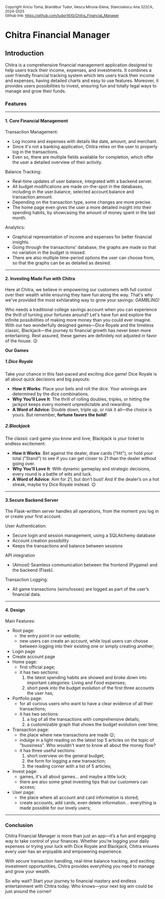 <small>Copyright Ariciu Toma, Brandibur Tudor, Iliescu Miruna-Elena, Stanciulescu Ana 322CA, 2024-2025</small>
<br>
<small>Github link: https://github.com/tudor1610/Chitra_Financial_Manager </small>

# Chitra Financial Manager

## Introduction
Chitra is a comprehensive financial management application designed to help users track their income, expenses, and investments. It combines a user friendly financial tracking system which lets users track their income and expenses, having detailed charts and easy to use features. Moreover, it provides users possibilities to invest, ensuring fun and totally legal ways to manage and grow their funds.

### Features
___
#### 1. Core Financial Management
Transaction Management:
  - Log income and expenses with details like date, amount, and merchant.
  - Since it's not a banking application, Chitra relies on the user to properly log in the transactions. 
  - Even so, there are multiple fields available for completion, which offer the user a detailed overview of their activity.

Balance Tracking:
- Real-time updates of user balance, integrated with a backend server.
- All budget modifications are made on-the-spot in the databases, including in the user.balance, selected account.balance and transaction.amount.
- Depending on the transaction type, some changes are more precise.
- The home page even gives the user a more detailed insight into their spending habits, by showcasing the amount of money spent in the last month.

Analytics:
- Graphical representation of income and expenses for better financial insights.
- Going through the transactions' database, the graphs are made so that no variation in the budget is missed. 
- There are also multiple time-period options the user can choose from, so that the graphs can be as detailed as desired.
___
#### 2. Investing Made Fun with Chitra
Here at Chitra, we believe in empowering our customers with full control over their wealth while ensuring they have fun along the way. That's why we've provided the most exhilarating way to grow your savings: *GAMBLING!*

Who needs a traditional college savings account when you can experience the thrill of turning your fortunes around? Let's have fun and explore the infinite possibilities of making more money than you could ever imagine. With our two wonderfully designed games—Dice Royale and the timeless classic, Blackjack—the journey to financial growth has never been more entertaining. Rest assured, these games are definitely not adjusted in favor of the house. 😉

**Our Games**
##### 1.*Dice Royale*
Take your chance in this fast-paced and exciting dice game! Dice Royale is all about quick decisions and big payouts:

- **How it Works**: Place your bets and roll the dice. Your winnings are determined by the dice combinations.
- **Why You’ll Love It**: The thrill of rolling doubles, triples, or hitting the jackpot keeps every moment unpredictable and rewarding.
- **A Word of Advice**: Double down, triple up, or risk it all—the choice is yours. But remember, **fortune favors the bold!**

##### 2.*Blackjack*
The classic card game you know and love, Blackjack is your ticket to endless excitement:

- **How it Works**: Bet against the dealer, draw cards ("Hit"), or hold your total ("Stand") to see if you can get closer to 21 than the dealer without going over.
- **Why You’ll Love It**: With dynamic gameplay and strategic decisions, every round is a battle of wits and luck.
- **A Word of Advice**: Aim for 21, but don’t bust! And if the dealer’s on a hot streak, maybe try Dice Royale instead. 😉

_____________________
#### 3.Secure Backend Server
The Flask-written server handles all operations, from the moment you log in or create your first account.

User Authentication:
- Secure login and session management, using a SQLAlchemy database
- Account creation possibility
- Keeps the transactions and balance between sessions

API integration
- (Almost) Seamless communication between the frontend (Pygame) and the backend (Flask).

Transaction Logging:
- All game transactions (wins/losses) are logged as part of the user’s financial data.

___
#### 4. Design
Main Features:
- Root page:
  - the entry point in our website;
  - new users can create an account, while loyal users can choose between logging into their existing one or simply creating another;
- Login page
- Create account page
- Home page:
  - first official page;
  - it has two sections:
    1. the latest spending habits are showed and broke down into important categories: Living and Food expenses;
    2. short peek into the budget evolution of the first three accounts the user has;
- Portfolio page:
  - for all curious users who want to have a clear evidence of all their transactions;
  - it has two sections:
    1. a log of all the transactions with comprehensive details;
    2. a customizable graph that shows the budget evolution over time;
- Transaction page:
  - the place where new transactions are made 😉;
  - indulge in a light reading on the latest top 5 articles on the topic of "bussiness". Who wouldn't want to know all about the money flow?
  - it has three useful sections:
    1. short overview on the general budget;
    2. the form for logging a new transaction;
    3. the reading corner with a list of 5 articles;
- Invest page:
  - games, it's all about games... and maybe a little luck;
  - there are also some great investing tips that our customers can access;
- User page:
  - the place where all account and card information is stored;
  - create accounts, add cards, even delete information... everything is made possible for our lovely users;

___
### Conclusion
Chitra Financial Manager is more than just an app—it’s a fun and engaging way to take control of your finances. Whether you’re logging your daily expenses or trying your luck with Dice Royale and Blackjack, Chitra ensures every user has an enjoyable and empowering experience. 

With secure transaction handling, real-time balance tracking, and exciting investment opportunities, Chitra provides everything you need to manage and grow your wealth.

So why wait? Start your journey to financial mastery and endless entertainment with Chitra today. Who knows—your next big win could be just around the corner!
